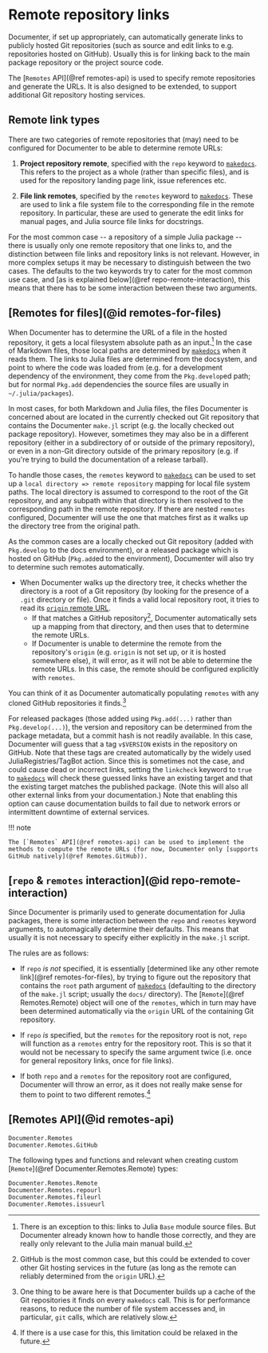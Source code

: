 # Remote repository links

Documenter, if set up appropriately, can automatically generate links to publicly hosted Git repositories (such as source and edit links to e.g. repositories hosted on GitHub).
Usually this is for linking back to the main package repository or the project source code.

The [`Remotes` API](@ref remotes-api) is used to specify remote repositories and generate the URLs.
It is also designed to be extended, to support additional Git repository hosting services.

## Remote link types

There are two categories of remote repositories that (may) need to be configured for Documenter to be able to determine remote URLs:

1. **Project repository remote**, specified with the `repo` keyword to [`makedocs`](@ref).
   This refers to the project as a whole (rather than specific files), and is used for the repository landing page link, issue references etc.

2. **File link remotes**, specified by the `remotes` keyword to [`makedocs`](@ref).
   These are used to link a file system file to the corresponding file in the remote repository.
   In particular, these are used to generate the edit links for manual pages, and Julia source file links for docstrings.

For the most common case -- a repository of a simple Julia package -- there is usually only one remote repository that one links to, and the distinction between file links and repository links is not relevant.
However, in more complex setups it may be necessary to distinguish between the two cases.
The defaults to the two keywords try to cater for the most common use case, and [as is explained below](@ref repo-remote-interaction), this means that there has to be some interaction between these two arguments.

## [Remotes for files](@id remotes-for-files)

When Documenter has to determine the URL of a file in the hosted repository, it gets a local filesystem absolute path as an input.[^1]
In the case of Markdown files, those local paths are determined by [`makedocs`](@ref) when it reads them.
The links to Julia files are determined from the docsystem, and point to where the code was loaded from (e.g. for a development dependency of the environment, they come from the `Pkg.develop`ed path; but for normal `Pkg.add` dependencies the source files are usually in `~/.julia/packages`).

In most cases, for both Markdown and Julia files, the files Documenter is concerned about are located in the currently checked out Git repository that contains the Documenter `make.jl` script (e.g. the locally checked out package repository).
However, sometimes they may also be in a different repository (either in a subdirectory of or outside of the primary repository), or even in a non-Git directory outside of the primary repository (e.g. if you're trying to build the documentation of a release tarball).

To handle those cases, the `remotes` keyword to [`makedocs`](@ref) can be used to set up a `local directory => remote repository` mapping for local file system paths.
The local directory is assumed to correspond to the root of the Git repository, and any subpath within that directory is then resolved to the corresponding path in the remote repository.
If there are nested `remotes` configured, Documenter will use the one that matches first as it walks up the directory tree from the original path.

As the common cases are a locally checked out Git repository (added with `Pkg.develop` to the docs environment), or a released package which is hosted on GitHub (`Pkg.add`ed to the environment), Documenter will also try to determine such remotes automatically.

* When Documenter walks up the directory tree, it checks whether the directory is a root of a Git repository (by looking for the presence of a `.git` directory or file).
  Once it finds a valid local repository root, it tries to read its [`origin` remote URL](https://git-scm.com/book/en/v2/Git-Basics-Working-with-Remotes).
  - If that matches a GitHub repository[^2], Documenter automatically sets up a mapping from that directory, and then uses that to determine the remote URLs.
  - If Documenter is unable to determine the remote from the repository's `origin` (e.g. `origin` is not set up, or it is hosted somewhere else), it will error, as it will not be able to determine the remote URLs.
    In this case, the remote should be configured explicitly with `remotes`.

You can think of it as Documenter automatically populating `remotes` with any cloned GitHub repositories it finds.[^3]

For released packages (those added using `Pkg.add(...)` rather than `Pkg.develop(...)`), the version and repository can be determined from the package metadata, but a commit hash is not readily available.
In this case, Documenter will guess that a tag `v$VERSION` exists in the repository on GitHub.
Note that these tags are created automatically by the widely used JuliaRegistries/TagBot action.
Since this is sometimes not the case, and could cause dead or incorrect links, setting the `linkcheck` keyword to `true` to [`makedocs`](@ref) will check these guessed links have an existing target and that the existing target matches the published package.
(Note this will also all other external links from your documentation.)
Note that enabling this option can cause documentation builds to fail due to network errors or intermittent downtime of external services.

!!! note

    The [`Remotes` API](@ref remotes-api) can be used to implement the methods to compute the remote URLs (for now, Documenter only [supports GitHub natively](@ref Remotes.GitHub)).

[^1]: There is an exception to this: links to Julia `Base` module source files.
      But Documenter already known how to handle those correctly, and they are really only relevant to the Julia main manual build.
[^2]: GitHub is the most common case, but this could be extended to cover other Git hosting services in the future (as long as the remote can reliably determined from the `origin` URL).
[^3]: One thing to be aware here is that Documenter builds up a cache of the Git repositories it finds on every `makedocs` call.
      This is for performance reasons, to reduce the number of file system accesses and, in particular, `git` calls, which are relatively slow.

## [`repo` & `remotes` interaction](@id repo-remote-interaction)

Since Documenter is primarily used to generate documentation for Julia packages, there is some interaction between the `repo` and `remotes` keyword arguments, to automagically determine their defaults.
This means that usually it is not necessary to specify either explicitly in the `make.jl` script.

The rules are as follows:

* If `repo` _is not_ specified, it is essentially [determined like any other remote link](@ref remotes-for-files), by trying to figure out the repository that contains the `root` path argument of [`makedocs`](@ref) (defaulting to the directory of the `make.jl` script; usually the `docs/` directory).
  The [`Remote`](@ref Remotes.Remote) object will one of the `remotes`, which in turn may have been determined automatically via the `origin` URL of the containing Git repository.

* If `repo` _is_ specified, but the `remotes` for the repository root is not, `repo` will function as a `remotes` entry for the repository root.
  This is so that it would not be necessary to specify the same argument twice (i.e. once for general repository links, once for file links).

* If both `repo` and a `remotes` for the repository root are configured, Documenter will throw an error, as it does not really make sense for them to point to two different remotes.[^4]

[^4]: If there is a use case for this, this limitation could be relaxed in the future.

## [Remotes API](@id remotes-api)

```@docs
Documenter.Remotes
Documenter.Remotes.GitHub
```

The following types and functions and relevant when creating custom
[`Remote`](@ref Documenter.Remotes.Remote) types:

```@docs
Documenter.Remotes.Remote
Documenter.Remotes.repourl
Documenter.Remotes.fileurl
Documenter.Remotes.issueurl
```
